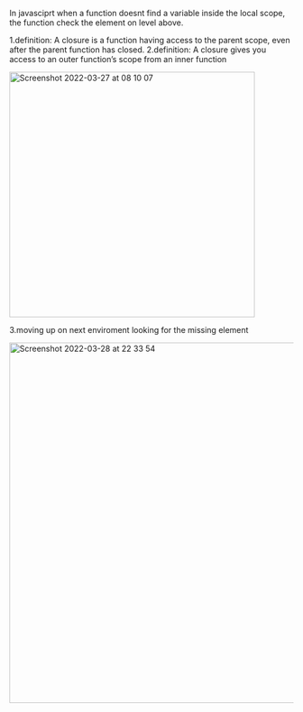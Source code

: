 
In javasciprt when a function doesnt find a variable inside the local scope, the function check the element on level above.



1.definition: A closure is a function having access to the parent scope, even after the parent function has closed.
2.definition: A closure gives you access to an outer function’s scope from an inner function

<img width="435" alt="Screenshot 2022-03-27 at 08 10 07" src="https://user-images.githubusercontent.com/74420607/160270797-168e6909-3799-4631-b844-4191a558e925.png">

3.moving up on next enviroment looking for the missing element

<img width="639" alt="Screenshot 2022-03-28 at 22 33 54" src="https://user-images.githubusercontent.com/74420607/160491082-b87b9d36-3000-4de5-b513-4a8798bf1741.png">
